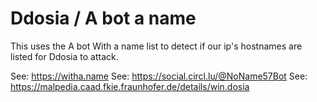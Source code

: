 # Ddosia / A bot a name

This uses the A bot With a name list to detect if our ip's hostnames are listed for Ddosia to attack.

See: https://witha.name
See: https://social.circl.lu/@NoName57Bot
See: https://malpedia.caad.fkie.fraunhofer.de/details/win.dosia
